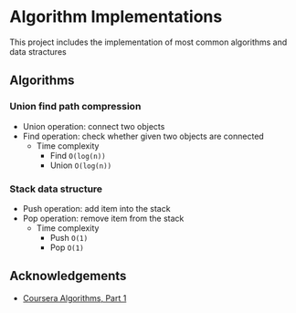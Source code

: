 # Algorithm Implementations

This project includes the implementation of most common algorithms and data stractures

## Algorithms

### Union find path compression

- Union operation: connect two objects
- Find operation: check whether given two objects are connected
    - Time complexity
        - Find `O(log(n))`
        - Union `O(log(n))`

### Stack data structure

- Push operation: add item into the stack
- Pop operation: remove item from the stack
    - Time complexity
        - Push `O(1)`
        - Pop `O(1)`

## Acknowledgements

- [Coursera Algorithms, Part 1](https://www.coursera.org/learn/algorithms-part1)
